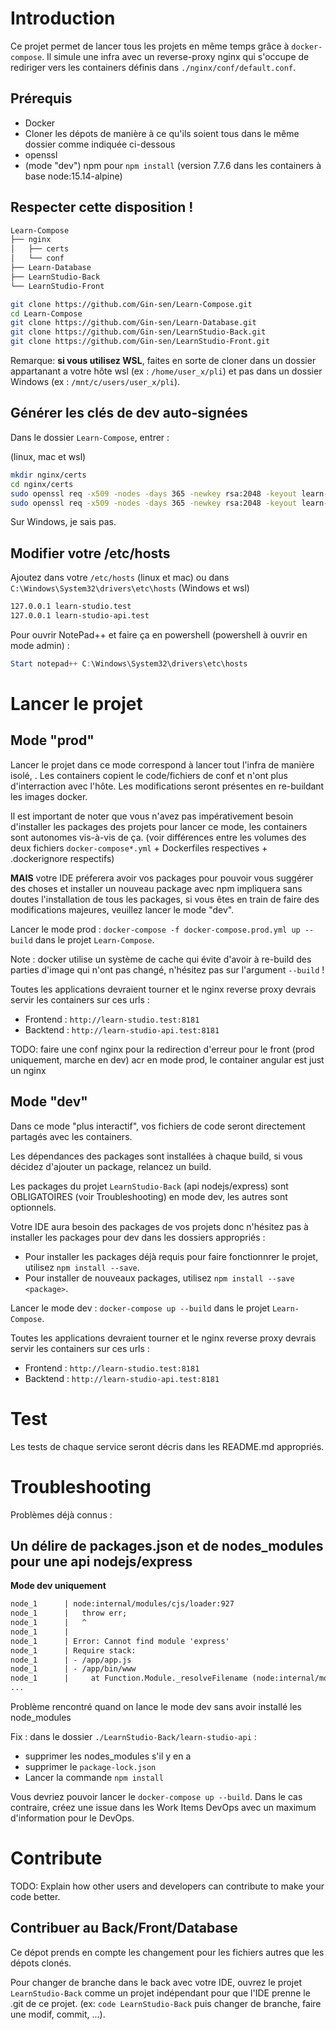 # Introduction 

Ce projet permet de lancer tous les projets en même temps grâce à `docker-compose`. Il simule une infra avec un reverse-proxy nginx qui s'occupe de rediriger vers les containers définis dans `./nginx/conf/default.conf`.

## Prérequis

- Docker
- Cloner les dépots de manière à ce qu'ils soient tous dans le même dossier comme indiquée ci-dessous
- openssl
- (mode "dev") npm pour `npm install` (version 7.7.6 dans les containers à base node:15.14-alpine)

## Respecter cette disposition !

```txt
Learn-Compose
├── nginx
│   ├── certs
│   └── conf
├── Learn-Database
├── LearnStudio-Back
└── LearnStudio-Front
```

```bash
git clone https://github.com/Gin-sen/Learn-Compose.git
cd Learn-Compose
git clone https://github.com/Gin-sen/Learn-Database.git
git clone https://github.com/Gin-sen/LearnStudio-Back.git
git clone https://github.com/Gin-sen/LearnStudio-Front.git
```


Remarque: **si vous utilisez WSL**, faites en sorte de cloner dans un dossier appartanant a votre hôte wsl (ex : `/home/user_x/pli`) et pas dans un dossier Windows (ex : `/mnt/c/users/user_x/pli`).

## Générer les clés de dev auto-signées

Dans le dossier `Learn-Compose`, entrer :

(linux, mac et wsl)

```bash
mkdir nginx/certs
cd nginx/certs
sudo openssl req -x509 -nodes -days 365 -newkey rsa:2048 -keyout learn-studio-api.key -out learn-studio-api.crt # Pas besoin de rentrer quoi que ce soit 
sudo openssl req -x509 -nodes -days 365 -newkey rsa:2048 -keyout learn-studio.key -out learn-studio.crt # Pas besoin de rentrer quoi que ce soit 
```

Sur Windows, je sais pas.

## Modifier votre /etc/hosts

Ajoutez dans votre `/etc/hosts` (linux et mac) ou dans `C:\Windows\System32\drivers\etc\hosts` (Windows et wsl) 

```txt
127.0.0.1 learn-studio.test
127.0.0.1 learn-studio-api.test
```

Pour ouvrir NotePad++ et faire ça en powershell (powershell à ouvrir en mode admin) : 
```ps1
Start notepad++ C:\Windows\System32\drivers\etc\hosts
```
# Lancer le projet

## Mode "prod"

Lancer le projet dans ce mode correspond à lancer tout l'infra de manière isolé, . Les containers copient le code/fichiers de conf et n'ont plus d'interraction avec l'hôte. Les modifications seront présentes en re-buildant les images docker.

Il est important de noter que vous n'avez pas impérativement besoin d'installer les packages des projets pour lancer ce mode, les containers sont autonomes vis-à-vis de ça. (voir différences entre les volumes des deux fichiers `docker-compose*.yml` + Dockerfiles respectives + .dockerignore respectifs)

**MAIS** votre IDE préferera avoir vos packages pour pouvoir vous suggérer des choses et installer un nouveau package avec npm impliquera sans doutes l'installation de tous les packages, si vous êtes en train de faire des modifications majeures, veuillez lancer le mode "dev".

Lancer le mode prod : `docker-compose -f docker-compose.prod.yml up --build` dans le projet `Learn-Compose`.

Note : docker utilise un système de cache qui évite d'avoir à re-build des parties d'image qui n'ont pas changé, n'hésitez pas sur l'argument `--build` !

Toutes les applications devraient tourner et le nginx reverse proxy devrais servir les containers sur ces urls :

- Frontend : `http://learn-studio.test:8181`
- Backtend : `http://learn-studio-api.test:8181`

TODO: faire une conf nginx pour la redirection d'erreur pour le front (prod uniquement, marche en dev) acr en mode prod, le container angular est just un nginx

## Mode "dev"

Dans ce mode "plus interactif", vos fichiers de code seront directement partagés avec les containers.

Les dépendances des packages sont installées à chaque build, si vous décidez d'ajouter un package, relancez un build.

Les packages du projet `LearnStudio-Back` (api nodejs/express) sont OBLIGATOIRES (voir Troubleshooting) en mode dev, les autres sont optionnels.

Votre IDE aura besoin des packages de vos projets donc n'hésitez pas à installer les packages pour dev dans les dossiers appropriés :
- Pour installer les packages déjà requis pour faire fonctionnrer le projet, utilisez `npm install --save`.
- Pour installer de nouveaux packages, utilisez `npm install --save <package>`.

Lancer le mode dev : `docker-compose up --build` dans le projet `Learn-Compose`.

Toutes les applications devraient tourner et le nginx reverse proxy devrais servir les containers sur ces urls :

- Frontend : `http://learn-studio.test:8181`
- Backtend : `http://learn-studio-api.test:8181`

# Test

Les tests de chaque service seront décris dans les README.md appropriés.


# Troubleshooting

Problèmes déjà connus : 

## Un délire de packages.json et de nodes_modules pour une api nodejs/express

**Mode dev uniquement**

```txt
node_1      | node:internal/modules/cjs/loader:927
node_1      |   throw err;
node_1      |   ^
node_1      |
node_1      | Error: Cannot find module 'express'
node_1      | Require stack:
node_1      | - /app/app.js
node_1      | - /app/bin/www
node_1      |     at Function.Module._resolveFilename (node:internal/modules/cjs/loader:924:15)
...
```

Problème rencontré quand on lance le mode dev sans avoir installé les node_modules


Fix : dans le dossier `./LearnStudio-Back/learn-studio-api` :
- supprimer les nodes_modules s'il y en a 
- supprimer le `package-lock.json`
- Lancer la commande `npm install`

Vous devriez pouvoir lancer le `docker-compose up --build`. Dans le cas contraire, créez une issue dans les Work Items DevOps avec un maximum d'information pour le DevOps.

# Contribute
TODO: Explain how other users and developers can contribute to make your code better. 

## Contribuer au Back/Front/Database

Ce dépot prends en compte les changement pour les fichiers autres que les dépots clonés.

Pour changer de branche dans le back avec votre IDE, ouvrez le projet `LearnStudio-Back` comme un projet indépendant pour que l'IDE prenne le .git de ce projet. (ex: `code LearnStudio-Back` puis changer de branche, faire une modif, commit, ...).